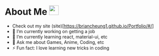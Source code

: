 # About Me <img src="https://raw.githubusercontent.com/MartinHeinz/MartinHeinz/master/wave.gif" width="30px">

<!--
**BrianCheung1/BrianCheung1** is a ✨ _special_ ✨ repository because its `README.md` (this file) appears on your GitHub profile.
--> 

- Check out my site (site)[https://briancheung1.github.io/Portfolio/#/]
- 🔭 I’m currently working on getting a job
- 🌱 I’m currently learning react, material-ui, etc
- 💬 Ask me about Games, Anime, Coding, etc
- ⚡ Fun fact: I love learning new tricks in coding
